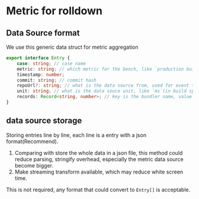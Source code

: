 # Metric for rolldown


## Data Source format
We use this generic data struct for metric aggregation
```ts
export interface Entry {
	case: string; // case name
	metric: string; // which metric for the bench, like `production build time`, `production build size`
	timestamp: number; 
	commit: string; // commit hash
    repoUrl?: string; // what is the data source from, used for event tracking
	unit: string; // what is the data souce unit, like `ms`(in build speed bench), 'byte'(in build size bench)
	records: Record<string, number>; // key is the bundler name, value is the result of the corresponding bundler
}
```

## data source storage
Storing entries line by line, each line is a entry with a json format(Recommend).
1. Comparing with store the whole data in a json file, this method could reduce parsing, stringify overhead, especially the metric data source become bigger. 
2. Make streaming transform available, which may reduce white screen time.

This is not required, any format that could convert to `Entry[]` is acceptable.
